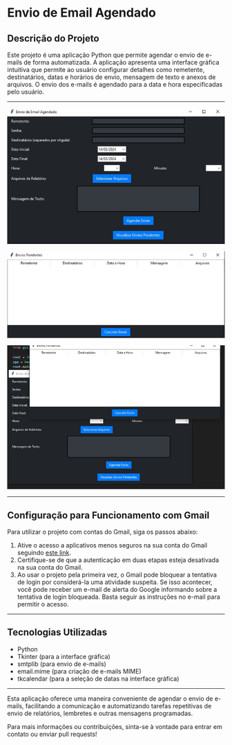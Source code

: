 # Envio de Email Agendado

## Descrição do Projeto
Este projeto é uma aplicação Python que permite agendar o envio de e-mails de forma automatizada. A aplicação apresenta uma interface gráfica intuitiva que permite ao usuário configurar detalhes como remetente, destinatários, datas e horários de envio, mensagem de texto e anexos de arquivos. O envio dos e-mails é agendado para a data e hora especificadas pelo usuário.

---

![Interface Gráfica 1](imagem-1.JPG)

![Interface Gráfica 2](imagem-3.JPG)

![Interface Gráfica 2](imagem-2.JPG)

---

## Configuração para Funcionamento com Gmail
Para utilizar o projeto com contas do Gmail, siga os passos abaixo:

1. Ative o acesso a aplicativos menos seguros na sua conta do Gmail seguindo [este link](https://myaccount.google.com/lesssecureapps).
2. Certifique-se de que a autenticação em duas etapas esteja desativada na sua conta do Gmail.
3. Ao usar o projeto pela primeira vez, o Gmail pode bloquear a tentativa de login por considerá-la uma atividade suspeita. Se isso acontecer, você pode receber um e-mail de alerta do Google informando sobre a tentativa de login bloqueada. Basta seguir as instruções no e-mail para permitir o acesso.

---

## Tecnologias Utilizadas
- Python
- Tkinter (para a interface gráfica)
- smtplib (para envio de e-mails)
- email.mime (para criação de e-mails MIME)
- tkcalendar (para a seleção de datas na interface gráfica)

---

Esta aplicação oferece uma maneira conveniente de agendar o envio de e-mails, facilitando a comunicação e automatizando tarefas repetitivas de envio de relatórios, lembretes e outras mensagens programadas.

Para mais informações ou contribuições, sinta-se à vontade para entrar em contato ou enviar pull requests!
